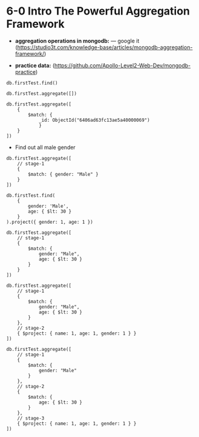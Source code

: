 # 6-0 Intro The Powerful Aggregation Framework

- **aggregation operations in mongodb:** — google it
  (https://studio3t.com/knowledge-base/articles/mongodb-aggregation-framework/)

- **practice data:** (https://github.com/Apollo-Level2-Web-Dev/mongodb-practice)

```
db.firstTest.find()
```

```
db.firstTest.aggregate([])
```

```
db.firstTest.aggregate([
    {
        $match: {
            _id: ObjectId("6406ad63fc13ae5a40000069")
            }
    }
])
```

- Find out all male gender

```
db.firstTest.aggregate([
    // stage-1
    {
        $match: { gender: "Male" }
    }
])
```

```
db.firstTest.find(
    {
        gender: 'Male',
        age: { $lt: 30 }
    }
).project({ gender: 1, age: 1 })
```

```
db.firstTest.aggregate([
    // stage-1
    {
        $match: {
            gender: "Male",
            age: { $lt: 30 }
        }
    }
])
```

```
db.firstTest.aggregate([
    // stage-1
    {
        $match: {
            gender: "Male",
            age: { $lt: 30 }
        }
    },
    // stage-2
    { $project: { name: 1, age: 1, gender: 1 } }
])
```

```
db.firstTest.aggregate([
    // stage-1
    {
        $match: {
            gender: "Male"
        }
    },
    // stage-2
    {
        $match: {
            age: { $lt: 30 }
        }
    },
    // stage-3
    { $project: { name: 1, age: 1, gender: 1 } }
])
```
